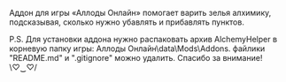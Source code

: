 Аддон для игры «Аллоды Онлайн» помогает варить зелья алхимику, подсказывая, сколько нужно убавлять и прибавлять пунктов.

P.S. Для установки аддона нужно распаковать архив AlchemyHelper в корневую папку игры: Аллоды Онлайн\data\Mods\Addons. 
файлики "README.md" и ".gitignore" можно удалить. 
Спасибо за внимание! \♡‿♡/

